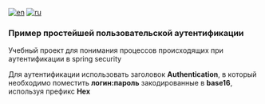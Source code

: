 [![en](https://img.shields.io/badge/lang-en-red.svg)](https://github.com/dmc3105/security-custom-authentication/blob/master/readme.md)
[![ru](https://img.shields.io/badge/lang-ru-blue.svg)](https://github.com/dmc3105/security-custom-authentication/blob/master/readme.ru.md)

### Пример простейшей пользовательской аутентификации

Учебный проект для понимания процессов происходящих при аутентификации в spring security

Для аутентификации использовать заголовок **Authentication**, в который необходимо поместить **логин:пароль** закодированные в **base16**, используя префикс **Hex**